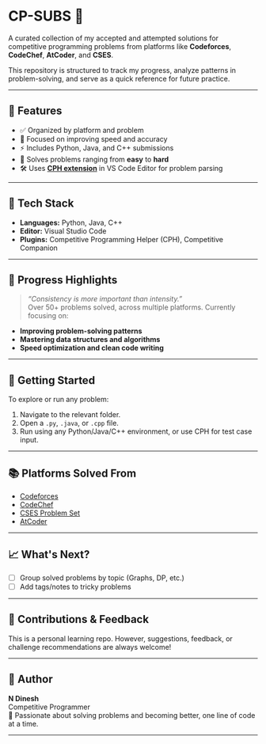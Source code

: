 # CP-SUBS 🚀

A curated collection of my accepted and attempted solutions for competitive programming problems from platforms like **Codeforces**, **CodeChef**, **AtCoder**, and **CSES**.

This repository is structured to track my progress, analyze patterns in problem-solving, and serve as a quick reference for future practice.

---

## 📌 Features

- ✅ Organized by platform and problem
- 🧠 Focused on improving speed and accuracy
- ⚡ Includes Python, Java, and C++ submissions
- 🧩 Solves problems ranging from **easy** to **hard**
- 🛠️ Uses [**CPH extension**](https://marketplace.visualstudio.com/items?itemName=DivyanshuAgrawal.competitive-programming-helper) in VS Code Editor for problem parsing

---

## 🔧 Tech Stack

- **Languages:** Python, Java, C++
- **Editor:** Visual Studio Code
- **Plugins:** Competitive Programming Helper (CPH), Competitive Companion

---

## 🏁 Progress Highlights

> _“Consistency is more important than intensity.”_  
Over 50+ problems solved, across multiple platforms. Currently focusing on:
- **Improving problem-solving patterns**
- **Mastering data structures and algorithms**
- **Speed optimization and clean code writing**

---

## 🚀 Getting Started

To explore or run any problem:
1. Navigate to the relevant folder.
2. Open a `.py`, `.java`, or `.cpp` file.
3. Run using any Python/Java/C++ environment, or use CPH for test case input.

---

## 📚 Platforms Solved From

- [Codeforces](https://codeforces.com/)
- [CodeChef](https://www.codechef.com/)
- [CSES Problem Set](https://cses.fi/problemset/)
- [AtCoder](https://atcoder.jp/)

---

## 📈 What's Next?
- [ ] Group solved problems by topic (Graphs, DP, etc.)
- [ ] Add tags/notes to tricky problems

---

## 🙌 Contributions & Feedback

This is a personal learning repo. However, suggestions, feedback, or challenge recommendations are always welcome!

---

## 🧠 Author

**N Dinesh**  
Competitive Programmer  
📍 Passionate about solving problems and becoming better, one line of code at a time.

---